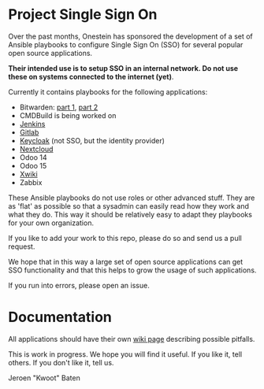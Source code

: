 # Project Single Sign On

Over the past months, Onestein has sponsored the development of a set of
Ansible playbooks to configure Single Sign On (SSO) for several popular open
source applications.

**Their intended use is to setup SSO in an internal network. Do not use these on systems connected to the internet (yet)**.

Currently it contains playbooks for the following applications:

- Bitwarden: [part 1](playbooks/install-bitwarden-part-1.yml), [part 2](playbooks/install-bitwarden-part-2-saml-sso.yml)
- CMDBuild is being worked on
- [Jenkins](playbooks/install-jenkins-sso.yml)
- [Gitlab](playbooks/install-gitlab-sso.yml)
- [Keycloak](playbooks/install-keycloak-nginx.yml) (not SSO, but the identity provider)
- [Nextcloud](playbooks/install-nextcloud-sso.yml)
- Odoo 14
- Odoo 15
- [Xwiki](playbooks/install-xwiki-sso.yml)
- Zabbix

These Ansible playbooks do not use roles or other advanced stuff.
They are as 'flat' as possible so that a sysadmin can easily read how they work and what they do.
This way it should be relatively easy to adapt they playbooks for your own organization.

If you like to add your work to this repo, please do so and send us a pull request.

We hope that in this way a large set of open source applications can get SSO functionality
and that this helps to grow the usage of such applications.

If you run into errors, please open an issue.

# Documentation

All applications should have their own [wiki page](https://github.com/onesteinbv/Project_Single_Sign_On/wiki) describing possible pitfalls.

This is work in progress. We hope you will find it useful.
If you like it, tell others. If you don't like it, tell us.

Jeroen "Kwoot" Baten
